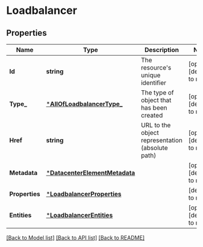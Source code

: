 # Loadbalancer

## Properties
Name | Type | Description | Notes
------------ | ------------- | ------------- | -------------
**Id** | **string** | The resource&#x27;s unique identifier | [optional] [default to null]
**Type_** | [***AllOfLoadbalancerType_**](AllOfLoadbalancerType_.md) | The type of object that has been created | [optional] [default to null]
**Href** | **string** | URL to the object representation (absolute path) | [optional] [default to null]
**Metadata** | [***DatacenterElementMetadata**](DatacenterElementMetadata.md) |  | [optional] [default to null]
**Properties** | [***LoadbalancerProperties**](LoadbalancerProperties.md) |  | [default to null]
**Entities** | [***LoadbalancerEntities**](LoadbalancerEntities.md) |  | [optional] [default to null]

[[Back to Model list]](../README.md#documentation-for-models) [[Back to API list]](../README.md#documentation-for-api-endpoints) [[Back to README]](../README.md)

